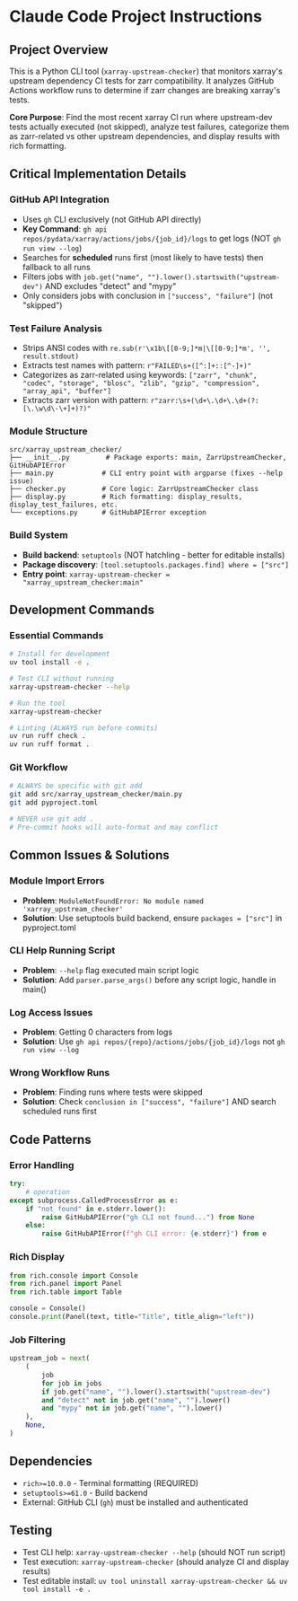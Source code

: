 # Claude Code Project Instructions

## Project Overview

This is a Python CLI tool (`xarray-upstream-checker`) that monitors xarray's upstream dependency CI tests for zarr compatibility. It analyzes GitHub Actions workflow runs to determine if zarr changes are breaking xarray's tests.

**Core Purpose**: Find the most recent xarray CI run where upstream-dev tests actually executed (not skipped), analyze test failures, categorize them as zarr-related vs other upstream dependencies, and display results with rich formatting.

## Critical Implementation Details

### GitHub API Integration
- Uses `gh` CLI exclusively (not GitHub API directly)
- **Key Command**: `gh api repos/pydata/xarray/actions/jobs/{job_id}/logs` to get logs (NOT `gh run view --log`)
- Searches for **scheduled** runs first (most likely to have tests) then fallback to all runs
- Filters jobs with `job.get("name", "").lower().startswith("upstream-dev")` AND excludes "detect" and "mypy"
- Only considers jobs with conclusion in `["success", "failure"]` (not "skipped")

### Test Failure Analysis
- Strips ANSI codes with `re.sub(r'\x1b\[[0-9;]*m|\[[0-9;]*m', '', result.stdout)`
- Extracts test names with pattern: `r"FAILED\s+([^:]+::[^-]+)"`
- Categorizes as zarr-related using keywords: `["zarr", "chunk", "codec", "storage", "blosc", "zlib", "gzip", "compression", "array_api", "buffer"]`
- Extracts zarr version with pattern: `r"zarr:\s+(\d+\.\d+\.\d+(?:[\.\w\d\-\+]+)?)"`

### Module Structure
```
src/xarray_upstream_checker/
├── __init__.py         # Package exports: main, ZarrUpstreamChecker, GitHubAPIError
├── main.py            # CLI entry point with argparse (fixes --help issue)
├── checker.py         # Core logic: ZarrUpstreamChecker class
├── display.py         # Rich formatting: display_results, display_test_failures, etc.
└── exceptions.py      # GitHubAPIError exception
```

### Build System
- **Build backend**: `setuptools` (NOT hatchling - better for editable installs)
- **Package discovery**: `[tool.setuptools.packages.find] where = ["src"]`
- **Entry point**: `xarray-upstream-checker = "xarray_upstream_checker:main"`

## Development Commands

### Essential Commands
```bash
# Install for development
uv tool install -e .

# Test CLI without running
xarray-upstream-checker --help

# Run the tool
xarray-upstream-checker

# Linting (ALWAYS run before commits)
uv run ruff check .
uv run ruff format .
```

### Git Workflow
```bash
# ALWAYS be specific with git add
git add src/xarray_upstream_checker/main.py
git add pyproject.toml

# NEVER use git add .
# Pre-commit hooks will auto-format and may conflict
```

## Common Issues & Solutions

### Module Import Errors
- **Problem**: `ModuleNotFoundError: No module named 'xarray_upstream_checker'`
- **Solution**: Use setuptools build backend, ensure `packages = ["src"]` in pyproject.toml

### CLI Help Running Script
- **Problem**: `--help` flag executed main script logic
- **Solution**: Add `parser.parse_args()` before any script logic, handle in main()

### Log Access Issues
- **Problem**: Getting 0 characters from logs
- **Solution**: Use `gh api repos/{repo}/actions/jobs/{job_id}/logs` not `gh run view --log`

### Wrong Workflow Runs
- **Problem**: Finding runs where tests were skipped
- **Solution**: Check `conclusion in ["success", "failure"]` AND search scheduled runs first

## Code Patterns

### Error Handling
```python
try:
    # operation
except subprocess.CalledProcessError as e:
    if "not found" in e.stderr.lower():
        raise GitHubAPIError("gh CLI not found...") from None
    else:
        raise GitHubAPIError(f"gh CLI error: {e.stderr}") from e
```

### Rich Display
```python
from rich.console import Console
from rich.panel import Panel
from rich.table import Table

console = Console()
console.print(Panel(text, title="Title", title_align="left"))
```

### Job Filtering
```python
upstream_job = next(
    (
        job
        for job in jobs
        if job.get("name", "").lower().startswith("upstream-dev")
        and "detect" not in job.get("name", "").lower()
        and "mypy" not in job.get("name", "").lower()
    ),
    None,
)
```

## Dependencies
- `rich>=10.0.0` - Terminal formatting (REQUIRED)
- `setuptools>=61.0` - Build backend
- External: GitHub CLI (`gh`) must be installed and authenticated

## Testing
- Test CLI help: `xarray-upstream-checker --help` (should NOT run script)
- Test execution: `xarray-upstream-checker` (should analyze CI and display results)
- Test editable install: `uv tool uninstall xarray-upstream-checker && uv tool install -e .`
